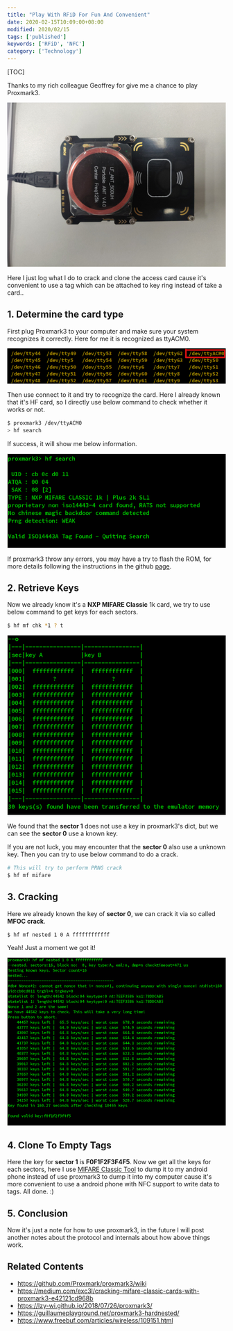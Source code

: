 ```yaml
---
title: "Play With RFiD For Fun And Convenient"
date: 2020-02-15T10:09:00+08:00
modified: 2020/02/15
tags: ['published']
keywords: ['RFiD', 'NFC']
category: ['Technology']
---
```


[TOC]

Thanks to my rich colleague Geoffrey for give me a chance to play Proxmark3.

![Proxmark3 Device](../../static/images/PlayWithRFiDForFunAndConvenient/proxmark3Device.jpg)

Here I just log what I do to crack and clone the access card cause it's convenient to use a tag which can be attached to key ring instead of take a card..

## 1. Determine the card type

First plug Proxmark3 to your computer and make sure your system recognizes it correctly. Here for me it is recognized as ttyACM0.

![Device Recognized](../../static/images/PlayWithRFiDForFunAndConvenient/deviceRecognized.png)

Then use connect to it and try to recognize the card. Here I already known that it's HF card, so I directly use below command to check whether it works or not.

```bash
$ proxmark3 /dev/ttyACM0
> hf search
```

If success, it will show me below information.

![Found Cards](../../static/images/PlayWithRFiDForFunAndConvenient/foundCard.png)

If proxmark3 throw any errors, you may have a try to flash the ROM, for more details following the instructions in the github [page](https://github.com/Proxmark/proxmark3/wiki).

## 2. Retrieve Keys

Now we already know it's a **NXP MIFARE Classic** 1k card, we try to use below command to get keys for each sectors.

```bash
$ hf mf chk *1 ? t
```

![Check Card](../../static/images/PlayWithRFiDForFunAndConvenient/chkCard.png)

We found that the **sector 1** does not use a key in proxmark3's dict, but we can see the **sector 0** use a known key.

If you are not luck, you may encounter that the **sector 0** also use a unknown key. Then you can try to use below command to do a crack.

```bash
# This will try to perform PRNG crack
$ hf mf mifare
```

## 3. Cracking

Here we already known the key of **sector 0**, we can crack it via so called **MFOC crack**.

```bash
$ hf mf nested 1 0 A ffffffffffff
```

Yeah! Just a moment we got it!

![Nest Crack](../../static/images/PlayWithRFiDForFunAndConvenient/nestCrack.png)

## 4. Clone To Empty Tags

Here the key for **sector 1** is **F0F1F2F3F4F5**. Now we get all the keys for each sectors, here I use [MIFARE Classic Tool](https://play.google.com/store/apps/details?id=de.syss.MifareClassicTool) to dump it to my android phone instead of use proxmark3 to dump it into my computer cause it's more convenient to use a android phone with NFC support to write data to tags.
All done. :)

## 5. Conclusion

Now it's just a note for how to use proxmark3, in the future I will post another notes about the protocol and internals about how above things work.

## Related Contents

+ https://github.com/Proxmark/proxmark3/wiki
+ https://medium.com/exc3l/cracking-mifare-classic-cards-with-proxmark3-e42121cd968b
+ https://lzy-wi.github.io/2018/07/26/proxmark3/
+ https://guillaumeplayground.net/proxmark3-hardnested/
+ https://www.freebuf.com/articles/wireless/109151.html